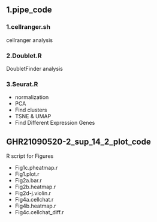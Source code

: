 ## 1.pipe_code

### 1.cellranger.sh

cellranger analysis 

### 2.Doublet.R

DoubletFinder analysis

### 3.Seurat.R

+ normalization
+ PCA
+ Find clusters
+ TSNE & UMAP
+ Find Different Expression Genes

## GHR21090520-2_sup_14_2_plot_code

R script for Figures

+ Fig1c.pheatmap.r
+ Fig1.plot.r
+ Fig2a.bar.r
+ Fig2b.heatmap.r
+ Fig2d-j.violin.r
+ Fig4a.cellchat.r
+ Fig4b.heatmap.r
+ Fig4c.cellchat_diff.r
